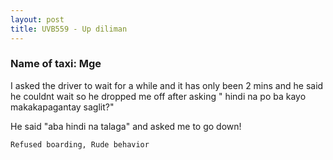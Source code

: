 ```yaml
---
layout: post
title: UVB559 - Up diliman
---
```


### Name of taxi: Mge

I asked the driver to wait for a while and it has only been 2 mins and he said he couldnt wait so he dropped me off after asking " hindi na po ba kayo makakapagantay saglit?"

He said "aba hindi na talaga" and asked me to go down!

```Refused boarding, Rude behavior```
